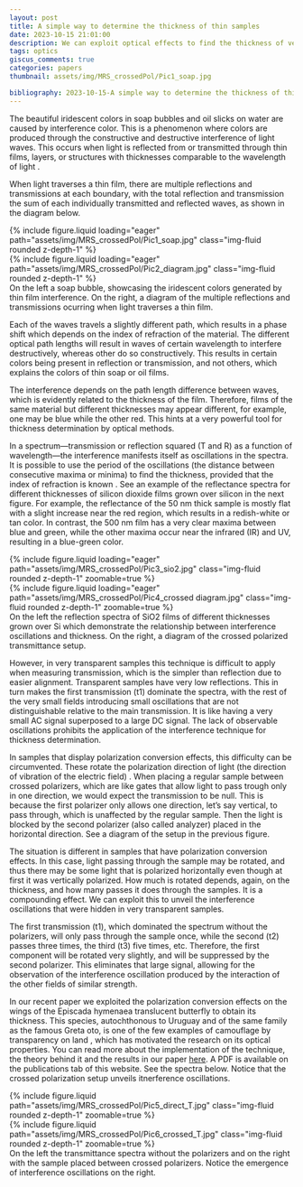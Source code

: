 ```yaml
---
layout: post
title: A simple way to determine the thickness of thin samples
date: 2023-10-15 21:01:00
description: We can exploit optical effects to find the thickness of very thin, transparent samples by simple methods
tags: optics
giscus_comments: true
categories: papers
thumbnail: assets/img/MRS_crossedPol/Pic1_soap.jpg

bibliography: 2023-10-15-A simple way to determine the thickness of thin samples.bib
---
```




The beautiful iridescent colors in soap bubbles and oil slicks on water are caused by interference color. This is a phenomenon where colors are produced through the constructive and destructive interference of light waves. This occurs when light is reflected from or transmitted through thin films, layers, or structures with thicknesses comparable to the wavelength of light <d-cite key="hecht_optics_2012"></d-cite>.

When light traverses a thin film, there are multiple reflections and transmissions at each boundary, with the total reflection and transmission the sum of each individually transmitted and reflected waves, as shown in the diagram below. 


<div class="row mt-3">
    <div class="col-sm mt-3 mt-md-0">
        {% include figure.liquid loading="eager" path="assets/img/MRS_crossedPol/Pic1_soap.jpg" class="img-fluid rounded z-depth-1" %}
    </div>
    <div class="col-sm mt-3 mt-md-0">
        {% include figure.liquid loading="eager" path="assets/img/MRS_crossedPol/Pic2_diagram.jpg" class="img-fluid rounded z-depth-1" %}
    </div>
</div>
<div class="caption">
    On the left a soap bubble, showcasing the iridescent colors generated by thin film interference. On the right, a diagram of the multiple reflections and transmissions ocurring when light traverses a thin film.
</div>

Each of the waves travels a slightly different path, which results in a phase shift which depends on the index of refraction of the material. The different optical path lengths will result in waves of certain wavelength to interfere destructively, whereas other do so constructively. This results in certain colors being present in reflection or transmission, and not others, which explains the colors of thin soap or oil films.

The interference depends on the path length difference between waves, which is evidently related to the thickness of the film. Therefore, films of the same material but different thicknesses may appear different, for example, one may be blue while the other red. This hints at a very powerful tool for thickness determination by optical methods.

In a spectrum—transmission or reflection squared (T and R) as a function of wavelength—the interference manifests itself as oscillations in the spectra. It is possible to use the period of the oscillations (the distance between consecutive maxima or minima) to find the thickness, provided that the index of refraction is known <d-cite key="stenzel_thick_2016"></d-cite>. See an example of the reflectance spectra for different thicknesses of silicon dioxide films grown over silicon in the next figure. For example, the reflectance of the 50 nm thick sample is mostly flat with a slight increase near the red region, which results in a redish-white or tan color. In contrast, the 500 nm film has a very clear maxima between blue and green, while the other maxima occur near the infrared (IR) and UV, resulting in a blue-green color.


<div class="row mt-3">
    <div class="col-sm mt-3 mt-md-0">
        {% include figure.liquid loading="eager" path="assets/img/MRS_crossedPol/Pic3_sio2.jpg" class="img-fluid rounded z-depth-1" zoomable=true %}
    </div>
    <div class="col-sm mt-3 mt-md-0">
        {% include figure.liquid loading="eager" path="assets/img/MRS_crossedPol/Pic4_crossed diagram.jpg" class="img-fluid rounded z-depth-1" zoomable=true %}
    </div>
</div>
<div class="caption">
    On the left the reflection spectra of SiO2 films of different thicknesses grown over Si which demonstrate the relationship between interference oscillations and thickness. On the right, a diagram of the crossed polarized transmittance setup.
</div>

However, in very transparent samples this technique is difficult to apply when measuring transmission, which is the simpler than reflection due to easier alignment. Transparent samples have very low reflections. This in turn makes the first transmission (t1) dominate the spectra, with the rest of the very small fields introducing small oscillations that are not distinguishable relative to the main transmission. It is like having a very small AC signal superposed to a large DC signal. The lack of observable oscillations prohibits the application of the interference technique for thickness determination. 

In samples that display polarization conversion effects, this difficulty can be circumvented. These rotate the polarization direction of light (the direction of vibration of the electric field) <d-cite key="achouri_fundamental_2021"></d-cite>. When placing a regular sample between crossed polarizers, which are like gates that allow light to pass trough only in one direction, we would expect the transmission to be null. This is because the first polarizer only allows one direction, let’s say vertical, to pass through, which is unaffected by the regular sample. Then the light is blocked by the second polarizer (also called analyzer) placed in the horizontal direction. See a diagram of the setup in the previous figure.

The situation is different in samples that have polarization conversion effects. In this case, light passing through the sample may be rotated, and thus there may be some light that is polarized horizontally even though at first it was vertically polarized. How much is rotated depends, again, on the thickness, and how many passes it does through the samples. It is a compounding effect. We can exploit this to unveil the interference oscillations that were hidden in very transparent samples.

The first transmission (t1), which dominated the spectrum without the polarizers, will only pass through the sample once, while the second (t2) passes three times, the third (t3) five times, etc. Therefore, the first component will be rotated very slightly, and will be suppressed by the second polarizer. This eliminates that large signal, allowing for the observation of the interference oscillation produced by the interaction of the other fields of similar strength.

In our recent paper we exploited the polarization conversion effects on the wings of the Episcada hymenaea translucent butterfly <d-cite key="zhang_polarization-sensitive_2014"></d-cite> to obtain its thickness. This species, autochthonous to Uruguay and of the same family as the famous Greta oto, is one of the few examples of camouflage by transparency on land <d-cite key="siddique_role_2015"></d-cite>, which has motivated the research on its optical properties. You can read more about the implementation of the technique, the theory behind it and the results in our paper <a href='https://link.springer.com/article/10.1557/s43580-023-00614-1'>here</a>. A PDF is available on the publications tab of this website. See the spectra below. Notice that the crossed polarization setup unveils itnerference oscillations.


<div class="row mt-3">
    <div class="col-sm mt-3 mt-md-0">
        {% include figure.liquid path="assets/img/MRS_crossedPol/Pic5_direct_T.jpg" class="img-fluid rounded z-depth-1" zoomable=true %}
    </div>
    <div class="col-sm mt-3 mt-md-0">
        {% include figure.liquid path="assets/img/MRS_crossedPol/Pic6_crossed_T.jpg" class="img-fluid rounded z-depth-1" zoomable=true %}
    </div>
</div>
<div class="caption">
    On the left the transmittance spectra without the polarizers and on the right with the sample placed between crossed polarizers. Notice the emergence of interference oscillations on the right.
</div>